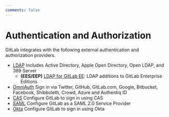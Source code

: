 ```yaml
---
comments: false
---
```


# Authentication and Authorization

GitLab integrates with the following external authentication and authorization
providers.

- [LDAP](ldap.md) Includes Active Directory, Apple Open Directory, Open LDAP,
  and 389 Server
  - **(EES/EEP)** [LDAP for GitLab EE](ldap-ee.md): LDAP additions to GitLab Enterprise Editions
- [OmniAuth](../../integration/omniauth.md) Sign in via Twitter, GitHub, GitLab.com, Google,
  Bitbucket, Facebook, Shibboleth, Crowd, Azure and Authentiq ID
- [CAS](../../integration/cas.md) Configure GitLab to sign in using CAS
- [SAML](../../integration/saml.md) Configure GitLab as a SAML 2.0 Service Provider
- [Okta](okta.md) Configure GitLab to sign in using Okta
